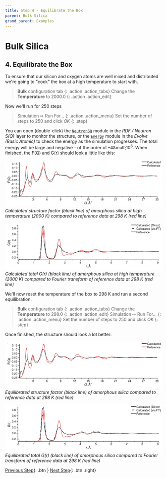 ```yaml
---
title: Step 4 - Equilibrate the Box
parent: Bulk Silica
grand_parent: Examples
---
```

# Bulk Silica

## 4. Equilibrate the Box

To ensure that our silicon and oxygen atoms are well mixed and distributed we're going to "cook" the box at a high temperature to start with.

> **Bulk** configuration tab
{: .action .action_tabs}
> Change the **Temperature** to 2000.0
{: .action .action_edit}

Now we'll run for 250 steps

> Simulation &#8680; Run For...
{: .action .action_menu}
> Set the number of steps to 250 and click _OK_
{: .step}

You can open (double-click) the [`NeutronSQ`](../../userguide/modules/neutronsq) module in the _RDF / Neutron S(Q)_ layer to monitor the structure, or the [`Energy`](../../userguide/modules/energy) module in the _Evolve (Basic Atomic)_ to check the energy as the simulation progresses. The total energy will be large and negative - of the order of &ndash;4&mult;10<sup>6</sup>. When finished, the F(Q) and G(r) should look a little like this:

![](cooked-fq.png)
_Calculated structure factor (black line) of amorphous silica at high temperature (2000 K) compared to reference data at 298 K (red line)_

![](cooked-gr.png)
_Calculated total G(r) (black line) of amorphous silica at high temperature (2000 K) compared to Fourier transform of reference data at 298 K (red line)_

We'll now reset the temperature of the box to 298 K and run a second equilibration.

> **Bulk** configuration tab
{: .action .action_tabs}
> Change the **Temperature** to 298.0
{: .action .action_edit}
> Simulation &#8680; Run For...
{: .action .action_menu}
> Set the number of steps to 250 and click _OK_
{: step}

Once finished, the structure should look a lot better:

![](cooked-fq.png)
_Equilibrated structure factor (black line) of amorphous silica compared to reference data at 298 K (red line)_

![](cooked-gr.png)
_Equilibrated total G(r) (black line) of amorphous silica compared to Fourier transform of reference data at 298 K (red line)_

[Previous Step](step3.md){: .btn }   [Next Step](step5.md){: .btn .right}
